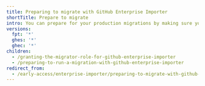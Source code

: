 ```yaml
---
title: Preparing to migrate with GitHub Enterprise Importer
shortTitle: Prepare to migrate
intro: You can prepare for your production migrations by making sure your user account has sufficient access and running trial migrations.
versions:
  fpt: '*'
  ghes: '*'
  ghec: '*'
children:
  - /granting-the-migrator-role-for-github-enterprise-importer
  - /preparing-to-run-a-migration-with-github-enterprise-importer
redirect_from:
  - /early-access/enterprise-importer/preparing-to-migrate-with-github-enterprise-importer
---
```

